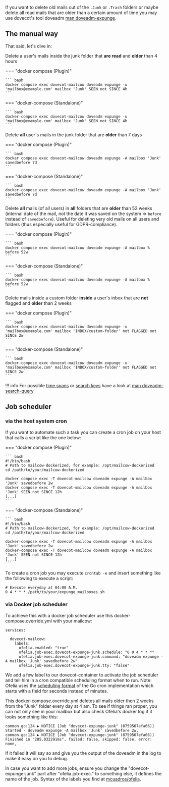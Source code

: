 If you want to delete old mails out of the `.Junk` or `.Trash` folders or maybe delete all read mails that are older than a certain amount of time you may use dovecot's tool doveadm [man doveadm-expunge](https://wiki.dovecot.org/Tools/Doveadm/Expunge).

## The manual way

That said, let's dive in:

Delete a user's mails inside the junk folder that **are read** and **older** than 4 hours

=== "docker compose (Plugin)"

    ``` bash
    docker compose exec dovecot-mailcow doveadm expunge -u 'mailbox@example.com' mailbox 'Junk' SEEN not SINCE 4h
    ```

=== "docker-compose (Standalone)"

    ``` bash
    docker-compose exec dovecot-mailcow doveadm expunge -u 'mailbox@example.com' mailbox 'Junk' SEEN not SINCE 4h
    ```

Delete **all** user's mails in the junk folder that are **older** than 7 days

=== "docker compose (Plugin)"

    ``` bash
    docker compose exec dovecot-mailcow doveadm expunge -A mailbox 'Junk' savedbefore 7d
    ```

=== "docker-compose (Standalone)"

    ``` bash
    docker-compose exec dovecot-mailcow doveadm expunge -A mailbox 'Junk' savedbefore 7d
    ```

Delete **all** mails (of all users) in **all** folders that are **older** than 52 weeks (internal date of the mail, not the date it was saved on the system => `before` instead of `savedbefore`). Useful for deleting very old mails on all users and folders (thus especially useful for GDPR-compliance).

=== "docker compose (Plugin)"

    ``` bash
    docker compose exec dovecot-mailcow doveadm expunge -A mailbox % before 52w
    ```

=== "docker-compose (Standalone)"

    ``` bash
    docker-compose exec dovecot-mailcow doveadm expunge -A mailbox % before 52w
    ```

Delete mails inside a custom folder **inside** a user's inbox that are **not** flagged and **older** than 2 weeks

=== "docker compose (Plugin)"

    ``` bash
    docker compose exec dovecot-mailcow doveadm expunge -u 'mailbox@example.com' mailbox 'INBOX/custom-folder' not FLAGGED not SINCE 2w
    ```

=== "docker-compose (Standalone)"

    ``` bash
    docker-compose exec dovecot-mailcow doveadm expunge -u 'mailbox@example.com' mailbox 'INBOX/custom-folder' not FLAGGED not SINCE 2w
    ```

!!! info
    For possible [time spans](https://wiki.dovecot.org/Tools/Doveadm/SearchQuery#section_date_specification) or [search keys](https://wiki.dovecot.org/Tools/Doveadm/SearchQuery#section_search_keys) have a look at [man doveadm-search-query](https://wiki.dovecot.org/Tools/Doveadm/SearchQuery)

## Job scheduler

### via the host system cron

If you want to automate such a task you can create a cron job on your host that calls a script like the one below:

=== "docker compose (Plugin)"

    ``` bash
    #!/bin/bash
    # Path to mailcow-dockerized, for example: /opt/mailcow-dockerized
    cd /path/to/your/mailcow-dockerized

    docker compose exec -T dovecot-mailcow doveadm expunge -A mailbox 'Junk' savedbefore 2w
    docker compose exec -T dovecot-mailcow doveadm expunge -A mailbox 'Junk' SEEN not SINCE 12h
    [...]
    ```

=== "docker-compose (Standalone)"

    ``` bash
    #!/bin/bash
    # Path to mailcow-dockerized, for example: /opt/mailcow-dockerized
    cd /path/to/your/mailcow-dockerized

    docker-compose exec -T dovecot-mailcow doveadm expunge -A mailbox 'Junk' savedbefore 2w
    docker-compose exec -T dovecot-mailcow doveadm expunge -A mailbox 'Junk' SEEN not SINCE 12h
    [...]
    ```

To create a cron job you may execute `crontab -e` and insert something like the following to execute a script:

```
# Execute everyday at 04:00 A.M.
0 4 * * * /path/to/your/expunge_mailboxes.sh
```

### via Docker job scheduler

To achieve this with a docker job scheduler use this docker-compose.override.yml with your mailcow: 

```
services:
  
  dovecot-mailcow:
    labels:
      ofelia.enabled: "true"
      ofelia.job-exec.dovecot-expunge-junk.schedule: "0 0 4 * * *"
      ofelia.job-exec.dovecot-expunge-junk.command: "doveadm expunge -A mailbox 'Junk' savedbefore 2w"
      ofelia.job-exec.dovecot-expunge-junk.tty: "false"
```

We add a few label to our dovecot-container to activate the job scheduler and tell him in a cron compatible scheduling format when to run. Note: Ofelia uses the [scheduling format](https://pkg.go.dev/github.com/robfig/cron?utm_source=godoc) of the Go cron implementation which starts with a field for seconds instead of minutes.

This docker-compose.override.yml deletes all mails older then 2 weeks from the "Junk" folder every day at 4 am. To see if things ran proper, you can not only see in your mailbox but also check Ofelia's docker log if it looks something like this:

```
common.go:124 ▶ NOTICE [Job "dovecot-expunge-junk" (8759567efa66)] Started - doveadm expunge -A mailbox 'Junk' savedbefore 2w,
common.go:124 ▶ NOTICE [Job "dovecot-expunge-junk" (8759567efa66)] Finished in "285.032291ms", failed: false, skipped: false, error: none,
```

If it failed it will say so and give you the output of the doveadm in the log to make it easy on you to debug.

In case you want to add more jobs, ensure you change the "dovecot-expunge-junk" part after "ofelia.job-exec." to something else, it defines the name of the job. Syntax of the labels you find at [mcuadros/ofelia](https://github.com/mcuadros/ofelia).

